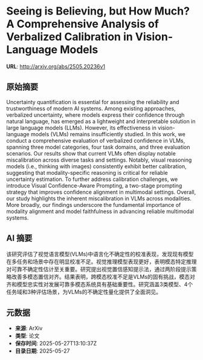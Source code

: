 # Seeing is Believing, but How Much? A Comprehensive Analysis of Verbalized Calibration in Vision-Language Models

**URL**: http://arxiv.org/abs/2505.20236v1

## 原始摘要

Uncertainty quantification is essential for assessing the reliability and
trustworthiness of modern AI systems. Among existing approaches, verbalized
uncertainty, where models express their confidence through natural language,
has emerged as a lightweight and interpretable solution in large language
models (LLMs). However, its effectiveness in vision-language models (VLMs)
remains insufficiently studied. In this work, we conduct a comprehensive
evaluation of verbalized confidence in VLMs, spanning three model categories,
four task domains, and three evaluation scenarios. Our results show that
current VLMs often display notable miscalibration across diverse tasks and
settings. Notably, visual reasoning models (i.e., thinking with images)
consistently exhibit better calibration, suggesting that modality-specific
reasoning is critical for reliable uncertainty estimation. To further address
calibration challenges, we introduce Visual Confidence-Aware Prompting, a
two-stage prompting strategy that improves confidence alignment in multimodal
settings. Overall, our study highlights the inherent miscalibration in VLMs
across modalities. More broadly, our findings underscore the fundamental
importance of modality alignment and model faithfulness in advancing reliable
multimodal systems.


## AI 摘要

该研究评估了视觉语言模型(VLMs)中语言化不确定性的校准表现，发现现有模型在多任务和场景中存在明显校准不足。视觉推理模型表现更好，表明模态特定推理对可靠不确定性估计至关重要。研究提出视觉置信感知提示法，通过两阶段提示策略改善多模态置信对齐。结果表明，跨模态校准不足是VLMs的固有挑战，模态对齐和模型忠实性对发展可靠多模态系统具有基础重要性。研究涵盖3类模型、4个任务域和3种评估场景，为VLMs的不确定性量化提供了全面洞见。

## 元数据

- **来源**: ArXiv
- **类型**: 论文
- **保存时间**: 2025-05-27T13:10:37Z
- **目录日期**: 2025-05-27
